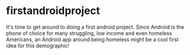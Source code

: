 # firstandroidproject
It's time to get around to doing a first android project. Since Android is the phone of choice for many struggling, low income and even homeless Americans, an Android app around being homeless might be a cool first idea for this demographic!

